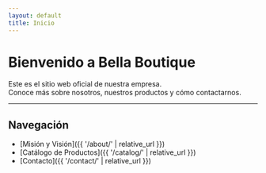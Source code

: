 ```yaml
---
layout: default
title: Inicio
---
```


# Bienvenido a Bella Boutique

Este es el sitio web oficial de nuestra empresa.  
Conoce más sobre nosotros, nuestros productos y cómo contactarnos.

---

## Navegación

- [Misión y Visión]({{ '/about/' | relative_url }})
- [Catálogo de Productos]({{ '/catalog/' | relative_url }})
- [Contacto]({{ '/contact/' | relative_url }})



